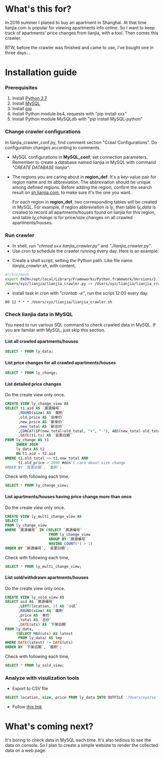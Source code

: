 # What's this for?
In 2016 summer I planed to buy an apartment in Shanghai. At that time lianjia.com is popular for viewing apartments info online. So I want to keep track of apartments' price changes from lianjia, with a tool. Then comes this crawler.

BTW, before the crawler was finished and came to use, I've bought one in three days...

# Installation guide

### Prerequisites
1. Install [Python 2.7](https://www.python.org/downloads/release)
2. Install [MySQL](http://dev.mysql.com/downloads/)
3. Install [pip](https://pip.pypa.io/en/stable/installing/)
3. Install Python module bs4, requests with "pip install xxx"
4. Install Python module MySQLdb with "pip install MySQL-python"

### Change crawler configurations
In lianjia\_crawler\_conf.py, find comment section "Crawl Configurations". Do configuration changes according to comments.

+ MySQL configurations in **MySQL\_conf**, set connection parameters. Remember to create a database named lianjia in MySQL with command *"CREATE DATABASE lianjia"*.

+ The regions you are caring about in **region_def**. It's a key-value pair for region name and its abbreviation. The abbreviation should be unique among defined regions. Before adding the region, confirm the search result on [sh.lianjia.com](sh.lianjia.com), to make sure it's the one you want. 

   For each region in **region_def**, two corresponding tables will be created in MySQL. For example, if region abbreviation is *ly*, then table *ly_data* is created to record all apartments/houses found on lianjia for this region, and table *ly_change* is for price/size changes on all crawled apartments/houses.

### Run crawler
+ In shell, run *"chmod u+x lianjia\_crawler.py"* and *"./lianjia\_crawler.py"*.
+ Use cron to schedule the crawler running every day. Here is an example.
 - Create a shell script, setting the Python path. Like file name *lianjia_crawler.sh*, with content,
 
 ```sh
 #!/bin/bash
 export PATH=/opt/local/Library/Frameworks/Python.framework/Versions/2.7/bin: $PATH
 /Users/xyz/lianjia/lianjia_crawler.py >> /Users/xyz/lianjia/lianjia_crawler.log 2>&1
```
 - Install task in cron with *"crontab -e"*, run the script 12:00 every day.
 
 ```
 00 12 * * * /Users/xyz/lianjia/lianjia_crawler.sh
 ```

### Check lianjia data in MySQL
You need to run various SQL command to check crawled data in MySQL. If you are familar with MySQL, just skip this section.

#### List all crawled apartments/houses

```sql
SELECT * FROM ly_data;
```
#### List price changes for all crawled apartments/houses

```sql
SELECT * FROM ly_change;
```
#### List detailed price changes
Do the create view only once.

```sql
CREATE VIEW ly_change_view AS
SELECT t1.aid AS `房源编号`
      ,ROUND(size) AS `面积`
      ,old_price AS `旧单价`
      ,new_price AS `新单价`
      ,new_total AS `新总价`
      ,CONCAT(IF(new_total>old_total, "+", "-"), ABS(new_total-old_total)) AS `差价`
      ,DATE(t1.ts) AS `变更日期`
FROM ly_change AS t1
     INNER JOIN
     ly_data AS t2
     ON t1.aid = t2.aid
WHERE t1.old_total <> t1.new_total AND
      t1.old_price > 2000 #don't care about size change
ORDER BY `变更日期`, `面积`;
```
Check with following each time,

```sql
SELECT * FROM ly_change_view;
```

#### List apartments/houses having price change more than once
Do the create view only once.

```sql
CREATE VIEW ly_multi_change_view AS
SELECT *
FROM ly_change_view
WHERE `房源编号` IN (SELECT `房源编号`
                    FROM ly_change_view
                    GROUP BY `房源编号`
                    HAVING COUNT(*) > 1)
ORDER BY `房源编号`, `变更日期`;
```
Check with following each time,

```sql
SELECT * FROM ly_multi_change_view;
```

#### List sold/withdrawn apartments/houses
Do the create view only once.

```sql
CREATE VIEW ly_sold_view AS
SELECT aid AS `房源编号`
      ,LEFT(location, 5) AS `小区`
      ,ROUND(size) AS `面积`
      ,price AS `单价`
      ,total AS `总价`
      ,DATE(uts) AS `下架日期`
FROM ly_data,
     (SELECT MAX(uts) AS latest
      FROM ly_data) AS tmp
WHERE DATE(latest) != DATE(uts)
ORDER BY `下架日期`, `面积`;
```
Check with following each time,

```sql
SELECT * FROM ly_sold_view;
```

### Analyze with visulization tools

+ Export to CSV file

```sql
SELECT location, size, price FROM ly_data INTO OUTFILE '/Users/xyz/xx' FIELDS TERMINATED BY ',';
```
+ Follow [this link](https://www.kaggle.com/benhamner/d/uciml/iris/python-data-visualizations/comments)

# What's coming next?
It's boring to check data in MySQL each time. It's also tedious to see the data on console. So I plan to create a simple webiste to render the collected data on a web page.
